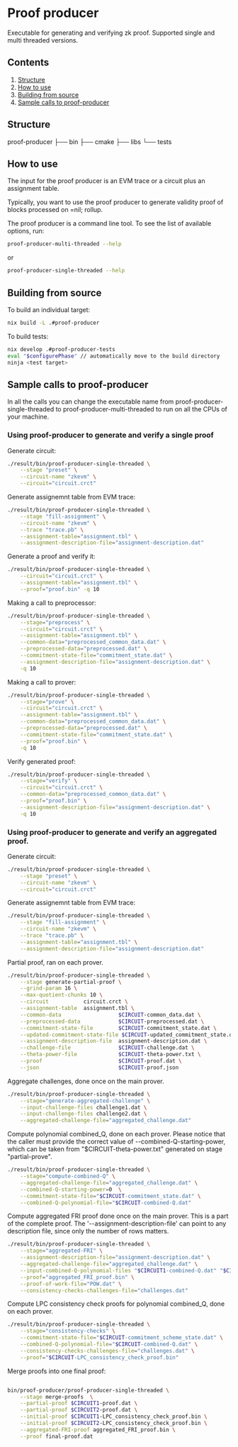 # Proof producer
Executable for generating and verifying zk proof.
Supported single and multi threaded versions.

## Contents
1. [Structure](#structure)
2. [How to use](#how_to_use)
3. [Building from source](#building_from_source)
4. [Sample calls to proof-producer](#sample_calls_to_proof-producer)

## Structure
proof-producer
├── bin
├── cmake
├── libs
└── tests

## How to use
The input for the proof producer is an EVM trace or a circuit plus an assignment table.

Typically, you want to use the proof producer to generate validity proof of blocks
processed on =nil; rollup.

The proof producer is a command line tool. To see the list of available
options, run:

```bash
proof-producer-multi-threaded --help
```
or
```bash
proof-producer-single-threaded --help
```

## Building from source
To build an individual target:
```bash
nix build -L .#proof-producer
```

To build tests:
```bash
nix develop .#proof-producer-tests
eval "$configurePhase" // automatically move to the build directory
ninja <test target>
```


## Sample calls to proof-producer
In all the calls you can change the executable name from
proof-producer-single-threaded to proof-producer-multi-threaded to run on all
the CPUs of your machine.

### Using proof-producer to generate and verify a single proof
Generate circuit:
```bash
./result/bin/proof-producer-single-threaded \
    --stage "preset" \
    --circuit-name "zkevm" \
    --circuit="circuit.crct"
```

Generate assignemnt table from EVM trace:
```bash
./result/bin/proof-producer-single-threaded \
    --stage "fill-assignment" \
    --circuit-name "zkevm" \
    --trace "trace.pb" \
    --assignment-table="assignment.tbl" \
    --assignment-description-file="assignment-description.dat"
```

Generate a proof and verify it:
```bash
./result/bin/proof-producer-single-threaded \
    --circuit="circuit.crct" \
    --assignment-table="assignment.tbl" \
    --proof="proof.bin" -q 10
```

Making a call to preprocessor:

```bash
./result/bin/proof-producer-single-threaded \
    --stage="preprocess" \
    --circuit="circuit.crct" \
    --assignment-table="assignment.tbl" \
    --common-data="preprocessed_common_data.dat" \
    --preprocessed-data="preprocessed.dat" \
    --commitment-state-file="commitment_state.dat" \
    --assignment-description-file="assignment-description.dat" \
    -q 10
```

Making a call to prover:

```bash
./result/bin/proof-producer-single-threaded \
    --stage="prove" \
    --circuit="circuit.crct" \
    --assignment-table="assignment.tbl" \
    --common-data="preprocessed_common_data.dat" \
    --preprocessed-data="preprocessed.dat" \
    --commitment-state-file="commitment_state.dat" \
    --proof="proof.bin" \
    -q 10
```

Verify generated proof:
```bash
./result/bin/proof-producer-single-threaded \
    --stage="verify" \
    --circuit="circuit.crct" \
    --common-data="preprocessed_common_data.dat" \
    --proof="proof.bin" \
    --assignment-description-file="assignment-description.dat" \
    -q 10
```

### Using proof-producer to generate and verify an aggregated proof.
Generate circuit:
```bash
./result/bin/proof-producer-single-threaded \
    --stage "preset" \
    --circuit-name "zkevm" \
    --circuit="circuit.crct"
```

Generate assignemnt table from EVM trace:
```bash
./result/bin/proof-producer-single-threaded \
    --stage "fill-assignment" \
    --circuit-name "zkevm" \
    --trace "trace.pb" \
    --assignment-table="assignment.tbl" \
    --assignment-description-file="assignment-description.dat"
```

Partial proof, ran on each prover.
```bash
./result/bin/proof-producer-single-threaded \
    --stage generate-partial-proof \
    --grind-param 16 \
    --max-quotient-chunks 10 \
    --circuit           circuit.crct \
    --assignment-table  assignment.tbl \
    --common-data                  $CIRCUIT-common_data.dat \
    --preprocessed-data            $CIRCUIT-preprocessed.dat \
    --commitment-state-file        $CIRCUIT-commitment_state.dat \
    --updated-commitment-state-file $CIRCUIT-updated_commitment_state.dat \
    --assignment-description-file  assignment-description.dat \
    --challenge-file               $CIRCUIT-challenge.dat \
    --theta-power-file             $CIRCUIT-theta-power.txt \
    --proof                        $CIRCUIT-proof.dat \
    --json                         $CIRCUIT-proof.json
```

Aggregate challenges, done once on the main prover.
```bash
./result/bin/proof-producer-single-threaded \
    --stage="generate-aggregated-challenge" \
    --input-challenge-files challenge1.dat \
    --input-challenge-files challenge2.dat \
    --aggregated-challenge-file="aggregated_challenge.dat"
```

Compute polynomial combined_Q, done on each prover. Please notice that the caller must provide the correct value of --combined-Q-starting-power, which can be taken from "$CIRCUIT-theta-power.txt" generated on stage "partial-prove".
```bash
./result/bin/proof-producer-single-threaded \
    --stage="compute-combined-Q" \
    --aggregated-challenge-file="aggregated_challenge.dat" \
    --combined-Q-starting-power=0  \
    --commitment-state-file="$CIRCUIT-commitment_state.dat" \
    --combined-Q-polynomial-file="$CIRCUIT-combined-Q.dat"
```

Compute aggregated FRI proof done once on the main prover. This is a part of the complete proof. The '--assignment-description-file' can point to any description file, since only the number of rows matters.
```bash
./result/bin/proof-producer-single-threaded \
    --stage="aggregated-FRI" \
    --assignment-description-file="assignment-description.dat" \
    --aggregated-challenge-file="aggregated_challenge.dat" \
    --input-combined-Q-polynomial-files "$CIRCUIT1-combined-Q.dat" "$CIRCUIT2_combined-Q.dat" \
    --proof="aggregated_FRI_proof.bin" \
    --proof-of-work-file="POW.dat" \
    --consistency-checks-challenges-file="challenges.dat"
```

Compute LPC consistency check proofs for polynomial combined_Q, done on each prover.
```bash
./result/bin/proof-producer-single-threaded \
    --stage="consistency-checks" \
    --commitment-state-file="$CIRCUIT-commitment_scheme_state.dat" \
    --combined-Q-polynomial-file="$CIRCUIT-combined-Q.dat" \
    --consistency-checks-challenges-file="challenges.dat" \
    --proof="$CIRCUIT-LPC_consistency_check_proof.bin"
```

Merge proofs into one final proof:
```bash

bin/proof-producer/proof-producer-single-threaded \
    --stage merge-proofs  \
    --partial-proof $CIRCUIT1-proof.dat \
    --partial-proof $CIRCUIT2-proof.dat \
    --initial-proof $CIRCUIT1-LPC_consistency_check_proof.bin \
    --initial-proof $CIRCUIT2-LPC_consistency_check_proof.bin \
    --aggregated-FRI-proof aggregated_FRI_proof.bin \
    --proof final-proof.dat
```
